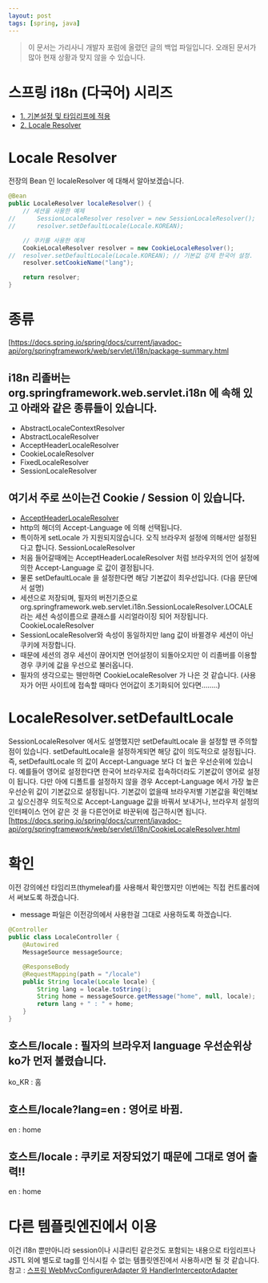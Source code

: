 ```yaml
---
layout: post
tags: [spring, java]
---
```


> 이 문서는 가리사니 개발자 포럼에 올렸던 글의 백업 파일입니다.
오래된 문서가 많아 현재 상황과 맞지 않을 수 있습니다.


# 스프링 i18n (다국어) 시리즈
- [1. 기본설정 및 타임리프에 적용](/2016/07/28/%EB%B0%B1%EC%97%85-%EA%B0%80%EB%A6%AC%EC%82%AC%EB%8B%88-%EC%8A%A4%ED%94%84%EB%A7%81-i18n-(%EB%8B%A4%EA%B5%AD%EC%96%B4)-1.-%EA%B8%B0%EB%B3%B8%EC%84%A4%EC%A0%95-%EB%B0%8F-%ED%83%80%EC%9E%84%EB%A6%AC%ED%94%84%EC%97%90-%EC%A0%81%EC%9A%A9.html)
- [2. Locale Resolver](/2016/07/29/%EB%B0%B1%EC%97%85-%EA%B0%80%EB%A6%AC%EC%82%AC%EB%8B%88-%EC%8A%A4%ED%94%84%EB%A7%81-i18n-(%EB%8B%A4%EA%B5%AD%EC%96%B4)-2.-Locale-Resolver.html)



# Locale Resolver
전장의 Bean 인 localeResolver 에 대해서 알아보겠습니다.
``` java
@Bean
public LocaleResolver localeResolver() {
	// 세션을 사용한 예제
//		SessionLocaleResolver resolver = new SessionLocaleResolver();
//		resolver.setDefaultLocale(Locale.KOREAN);

	// 쿠키를 사용한 예제
	CookieLocaleResolver resolver = new CookieLocaleResolver();
//	resolver.setDefaultLocale(Locale.KOREAN); // 기본값 강제 한국어 설정.
	resolver.setCookieName("lang");

	return resolver;
}
```


# 종류
[https://docs.spring.io/spring/docs/current/javadoc-api/org/springframework/web/servlet/i18n/package-summary.html

## i18n 리졸버는 org.springframework.web.servlet.i18n 에 속해 있고 아래와 같은 종류들이 있습니다.
- AbstractLocaleContextResolver
- AbstractLocaleResolver
- AcceptHeaderLocaleResolver
- CookieLocaleResolver
- FixedLocaleResolver
- SessionLocaleResolver

## 여기서 주로 쓰이는건 Cookie / Session 이 있습니다.
- [AcceptHeaderLocaleResolver](https://docs.spring.io/spring/docs/current/javadoc-api/org/springframework/web/servlet/i18n/AcceptHeaderLocaleResolver.html)
- http의 해더의 Accept-Language 에 의해 선택됩니다.
- 특이하게 setLocale 가 지원되지않습니다. 오직 브라우저 설정에 의해서만 설정된다고 합니다.
SessionLocaleResolver
- 처음 들어갈때에는 AcceptHeaderLocaleResolver 처럼 브라우저의 언어 설정에 의한 Accept-Language 로 값이 결정됩니다.
- 물론 setDefaultLocale 을 설정한다면 해당 기본값이 최우선입니다. (다음 문단에서 설명)
- 세션으로 저장되며, 필자의 버전기준으로 org.springframework.web.servlet.i18n.SessionLocaleResolver.LOCALE 라는 세션 속성이름으로 클래스를 시리얼라이징 되어 저장됩니다.
CookieLocaleResolver
- SessionLocaleResolver와 속성이 동일하지만 lang 값이 바뀔경우 세션이 아닌 쿠키에 저장합니다.
- 때문에 세션의 경우 세션이 끊어지면 언어설정이 되돌아오지만 이 리졸버를 이용할 경우 쿠키에 값을 우선으로 불러옵니다.
- 필자의 생각으로는 웬만하면 CookieLocaleResolver 가 나은 것 같습니다.
(사용자가 어떤 사이트에 접속할 때마다 언어값이 초기화되어 있다면........)


# LocaleResolver.setDefaultLocale
SessionLocaleResolver 에서도 설명했지만 setDefaultLocale 을 설정할 땐 주의할점이 있습니다.
setDefaultLocale을 설정하게되면 해당 값이 의도적으로 설정됩니다.
즉, setDefaultLocale 의 값이 Accept-Language 보다 더 높은 우선순위에 있습니다.
예를들어 영어로 설정한다면 한국어 브라우저로 접속하더라도 기본값이 영어로 설정이 됩니다.
다만 아에 디폴트를 설정하지 않을 경우 Accept-Language 에서 가장 높은 우선순위 값이 기본값으로 설정됩니다.
기본값이 없을때 브라우저별 기본값을 확인해보고 싶으신경우 의도적으로 Accept-Language 값을 바꿔서 보내거나,
브라우저 설정의 인터페이스 언어 같은 것 을 다른언어로 바꾼뒤에 접근하시면 됩니다.
[https://docs.spring.io/spring/docs/current/javadoc-api/org/springframework/web/servlet/i18n/CookieLocaleResolver.html


# 확인
이전 강의에선 타임리프(thymeleaf)를 사용해서 확인했지만 이번에는 직접 컨트롤러에서 써보도록 하겠습니다.
- message 파일은 이전강의에서 사용한걸 그대로 사용하도록 하겠습니다.
``` java
@Controller
public class LocaleController {
	@Autowired
	MessageSource messageSource;

	@ResponseBody
	@RequestMapping(path = "/locale")
	public String locale(Locale locale) {
		String lang = locale.toString();
		String home = messageSource.getMessage("home", null, locale);
		return lang + " : " + home;
	}
}
```
## 호스트/locale : 필자의 브라우저 language 우선순위상 ko가 먼저 불렸습니다.
ko_KR : 홈
## 호스트/locale?lang=en : 영어로 바뀜.
en : home
## 호스트/locale : 쿠키로 저장되었기 때문에 그대로 영어 출력!!
en : home


# 다른 템플릿엔진에서 이용
이건 i18n 뿐만아니라 session이나 시큐리틴 같은것도 포함되는 내용으로 타임리프나 JSTL 외에 별도로 tag를 인식시킬 수 없는 템플릿엔진에서 사용하시면 될 것 같습니다.
참고 : [스프링 WebMvcConfigurerAdapter 와 HandlerInterceptorAdapter](/2016/08/19/%EB%B0%B1%EC%97%85-%EA%B0%80%EB%A6%AC%EC%82%AC%EB%8B%88-%EC%8A%A4%ED%94%84%EB%A7%81-WebMvcConfigurerAdapter-%EC%99%80-HandlerInterceptorAdapter.html)